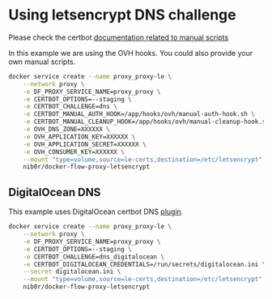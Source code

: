 # Using letsencrypt DNS challenge

Please check the certbot [documentation related to manual scripts](https://certbot.eff.org/docs/using.html#pre-and-post-validation-hooks)

In this example we are using the OVH hooks. You could also provide your own manual scripts.

```bash
docker service create --name proxy_proxy-le \
    --network proxy \
    -e DF_PROXY_SERVICE_NAME=proxy_proxy \
    -e CERTBOT_OPTIONS=--staging \
    -e CERTBOT_CHALLENGE=dns \
    -e CERTBOT_MANUAL_AUTH_HOOK=/app/hooks/ovh/manual-auth-hook.sh \
    -e CERTBOT_MANUAL_CLEANUP_HOOK=/app/hooks/ovh/manual-cleanup-hook.sh \
    -e OVH_DNS_ZONE=XXXXXX \
    -e OVH_APPLICATION_KEY=XXXXXX \
    -e OVH_APPLICATION_SECRET=XXXXXX \
    -e OVH_CONSUMER_KEY=XXXXXX \
    --mount "type=volume,source=le-certs,destination=/etc/letsencrypt" \
    nib0r/docker-flow-proxy-letsencrypt
```


## DigitalOcean DNS

This example uses DigitalOcean certbot DNS [plugin](https://certbot-dns-digitalocean.readthedocs.io/en/stable/).

```bash
docker service create --name proxy_proxy-le \
    --network proxy \
    -e DF_PROXY_SERVICE_NAME=proxy_proxy \
    -e CERTBOT_OPTIONS=--staging \
    -e CERTBOT_CHALLENGE=dns_digitalocean \
    -e CERTBOT_DIGITALOCEAN_CREDENTIALS=/run/secrets/digitalocean.ini \
    --secret digitalocean.ini \
    --mount "type=volume,source=le-certs,destination=/etc/letsencrypt" \
    nib0r/docker-flow-proxy-letsencrypt
```
